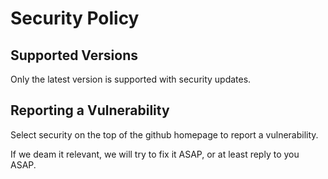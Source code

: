 # Security Policy

## Supported Versions

Only the latest version is supported with security updates.

## Reporting a Vulnerability

Select security on the top of the github homepage to report a vulnerability.

If we deam it relevant, we will try to fix it ASAP, or at least reply to you ASAP.

